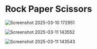 # Rock Paper Scissors

![Screenshot 2025-03-10 172951](https://github.com/user-attachments/assets/a7378b4f-4adc-41d0-8758-8342d60cfbc2)

![Screenshot 2025-03-11 143552](https://github.com/user-attachments/assets/8aafd532-5ca1-4e6e-a6b1-9b4b94538357)

![Screenshot 2025-03-11 143543](https://github.com/user-attachments/assets/0e02b5a9-60b6-4f37-81a9-f91ae6daaf90)
